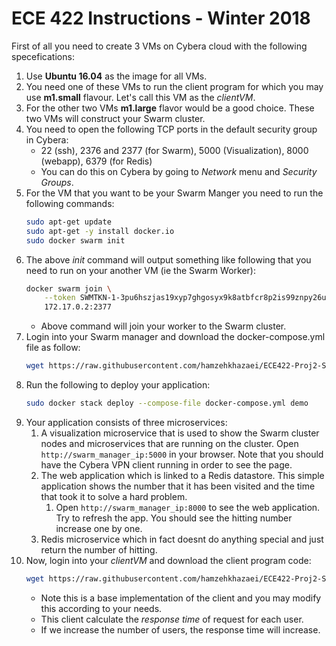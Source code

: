 ECE 422 Instructions - Winter 2018
================
First of all you need to create 3 VMs on Cybera cloud with the following specefications:
1. Use **Ubuntu 16.04** as the image for all VMs.
2. You need one of these VMs to run the client program for which you may use **m1.small** flavour. Let's call this VM as
the *clientVM*.
3. For the other two VMs **m1.large** flavor would be a good choice. These two VMs will construct your Swarm cluster.
4. You need to open the following TCP ports in the default security group in Cybera:
   - 22 (ssh), 2376 and 2377 (for Swarm), 5000 (Visualization), 8000 (webapp), 6379 (for Redis)
   - You can do this on Cybera by going to *Network* menu and *Security Groups*.
5. For the VM that you want to be your Swarm Manger you need to run the following commands:
    ```bash
    sudo apt-get update 
    sudo apt-get -y install docker.io
    sudo docker swarm init
    ```
6. The above _init_ command will output something like following that you need to run on your another VM 
(ie the Swarm Worker):
    ```bash
    docker swarm join \
        --token SWMTKN-1-3pu6hszjas19xyp7ghgosyx9k8atbfcr8p2is99znpy26u2lkl-1awxwuwd3z9j1z3puu7rcgdbx \
        172.17.0.2:2377
    ```
    - Above command will join your worker to the Swarm cluster.
7. Login into your Swarm manager and download the docker-compose.yml file as follow:
    ```bash
    wget https://raw.githubusercontent.com/hamzehkhazaei/ECE422-Proj2-StartKit/master/docker-compose.yml
    ```
8. Run the following to deploy your application:
    ```bash
    sudo docker stack deploy --compose-file docker-compose.yml demo
    ```
9. Your application consists of three microservices:
    1. A visualization microservice that is used to show the Swarm cluster nodes and microservices that are running on
    the cluster. Open `http://swarm_manager_ip:5000` in your browser. Note that you should have the Cybera VPN client 
    running in order to see the page.
    2. The web application which is linked to a Redis datastore. This simple application shows the number that it has 
    been visited and the time that took it to solve a hard problem. 
        1. Open `http://swarm_manager_ip:8000` to see the web application. Try to refresh the app. You should see the 
        hitting number increase one by one.
    3. Redis microservice which in fact doesnt do anything special and just return the number of hitting.
10. Now, login into your *clientVM* and download the client program code:
    ```bash
    wget https://raw.githubusercontent.com/hamzehkhazaei/ECE422-Proj2-StartKit/master/ece422_client.py
    ```
    - Note this is a base implementation of the client and you may modify this according to your needs.
    - This client calculate the *response time* of request for each user.
    - If we increase the number of users, the response time will increase.